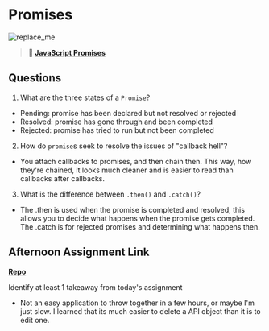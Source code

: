 # Promises

![replace_me](https://codeworks.blob.core.windows.net/public/assets/img/illustrations/placeholder.svg)

> **📖 [JavaScript Promises](https://codeworksacademy.com/fs-student-guide/resources/wk4/02-Promises)**

## Questions

1. What are the three states of a `Promise`?

- Pending: promise has been declared but not resolved or rejected
- Resolved: promise has gone through and been completed
- Rejected: promise has tried to run but not been completed

2. How do `promise`s seek to resolve the issues of "callback hell"?

- You attach callbacks to promises, and then chain then. This way, how they're chained, it looks much cleaner and is easier to read than callbacks after callbacks.

3. What is the difference between `.then()` and `.catch()`?

- The .then is used when the promise is completed and resolved, this allows you to decide what happens when the promise gets completed. The .catch is for rejected promises and determining what happens then.

## Afternoon Assignment Link

**[Repo](https://github.com/HawkesJ02/winter23_gregslist_async)**

Identify at least 1 takeaway from today's assignment

- Not an easy application to throw together in a few hours, or maybe I'm just slow. I learned that its much easier to delete a API object than it is to edit one. 
